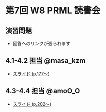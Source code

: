 第7回 W8 PRML 読書会
====

演習問題
----

- 回答へのリンクが張られます

4.1-4.2 担当 @masa_kzm
----

- [スライド (p.177～)](https://github.com/daimatz/w8prml/blob/master/files/2012-11-26/prml4-1-4-2.pdf?raw=true)

4.3-4.4 担当 @amoO_O
----

- [スライド (p.202～)](https://github.com/daimatz/w8prml/blob/master/files/2012-11-26/prml4-3-4-4.pdf?raw=true)

